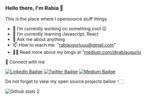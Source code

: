 ### Hello there, I'm Rabia 👋


This is the place where I opensource stuff  things 

- 🔭 I’m currently working on something cool 😉
- 🌱 I’m currently learning Javascript, React
- 💬 Ask me about anything
- 📫 How to reach me: "[rabiaugurluuu@gmail.com](https://rabiaugurluuu@gmail.com)"
- 👨‍💻  Read more about my blogs at "[medium.com/@rabiaugurlu](https://medium.com/@rabiaugurlu)


🔗  Connect with me

[![Linkedln Badge](https://img.shields.io/badge/-Linkedln-blue?style=flat-square&labelColor=blue&logo=Linkedln&logoColor=white&link=link)](https://www.linkedin.com/in/rabiaugurlu/)
[![Twitter Badge](https://img.shields.io/badge/-Twitter-blue?style=flat-square&labelColor=blue&logo=Twitter&logoColor=white&link=link)](https://twitter.com/rabia_ugurlu) 
[![Medium Badge](https://img.shields.io/badge/-Medium-black?style=flat-square&labelColor=black&logo=Medium&logoColor=white&link=link)](https://medium.com/@rabiaugurlu)       


Do not forget to view my open source projects below 👇🏻


![Github stats 2](https://github-readme-stats.vercel.app/api?username=rabiaugurlu&show_icons=true&theme=dark)



